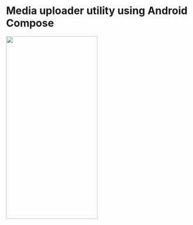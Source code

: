 
# Media uploader utility using Android Compose 

<img src="https://github.com/chethu/Android-Compose-ImageUploader/blob/master/ImageUploader.gif" width="250" height="500" />

